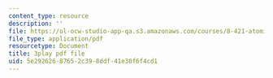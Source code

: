 ```yaml
---
content_type: resource
description: ''
file: https://ol-ocw-studio-app-qa.s3.amazonaws.com/courses/8-421-atomic-and-optical-physics-i-spring-2014/5e29262687652c398ddf41e30f6f4cd1_OIis_b2bSVo.pdf
file_type: application/pdf
resourcetype: Document
title: 3play pdf file
uid: 5e292626-8765-2c39-8ddf-41e30f6f4cd1
---
```

